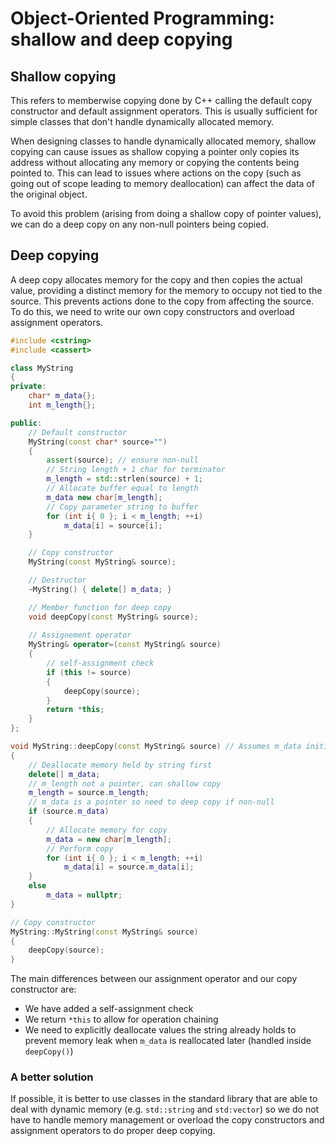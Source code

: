 # Object-Oriented Programming: shallow and deep copying

## Shallow copying

This refers to memberwise copying done by C++ calling the default copy constructor and default assignment operators.
This is usually sufficient for simple classes that don't handle dynamically allocated memory.

When designing classes to handle dynamically allocated memory, shallow copying can cause issues as shallow copying a pointer only copies its address without allocating any memory or copying the contents being pointed to.
This can lead to issues where actions on the copy (such as going out of scope leading to memory deallocation) can affect the data of the original object.

To avoid this problem (arising from doing a shallow copy of pointer values), we can do a deep copy on any non-null pointers being copied.

## Deep copying

A deep copy allocates memory for the copy and then copies the actual value, providing a distinct memory for the memory to occupy not tied to the source.
This prevents actions done to the copy from affecting the source.
To do this, we need to write our own copy constructors and overload assignment operators.

```cpp
#include <cstring>
#include <cassert>

class MyString
{
private:
    char* m_data{};
    int m_length{};

public:
    // Default constructor
    MyString(const char* source="")
    {
        assert(source); // ensure non-null
        // String length + 1 char for terminator
        m_length = std::strlen(source) + 1;
        // Allocate buffer equal to length
        m_data new char[m_length];
        // Copy parameter string to buffer
        for (int i{ 0 }; i < m_length; ++i)
            m_data[i] = source[i];
    }

    // Copy constructor
    MyString(const MyString& source);

    // Destructor
    ~MyString() { delete[] m_data; }

    // Member function for deep copy
    void deepCopy(const MyString& source);
    
    // Assignement operator
    MyString& operator=(const MyString& source)
    {
        // self-assignment check
        if (this != source)
        {
            deepCopy(source);
        }
        return *this;
    }
};

void MyString::deepCopy(const MyString& source) // Assumes m_data initialised
{
    // Deallocate memory held by string first
    delete[] m_data;
    // m_length not a pointer, can shallow copy
    m_length = source.m_length;
    // m_data is a pointer so need to deep copy if non-null
    if (source.m_data)
    {
        // Allocate memory for copy
        m_data = new char[m_length];
        // Perform copy
        for (int i{ 0 }; i < m_length; ++i)
            m_data[i] = source.m_data[i];
    }
    else
        m_data = nullptr;
}

// Copy constructor
MyString::MyString(const MyString& source)
{
    deepCopy(source);
}
```

The main differences between our assignment operator and our copy constructor are:
- We have added a self-assignment check
- We return `*this` to allow for operation chaining
- We need to explicitly deallocate values the string already holds to prevent memory leak when `m_data` is reallocated later (handled inside `deepCopy()`)

### A better solution

If possible, it is better to use classes in the standard library that are able to deal with dynamic memory (e.g. `std::string` and `std:vector`) so we do not have to handle memory management or overload the copy constructors and assignment operators to do proper deep copying.
